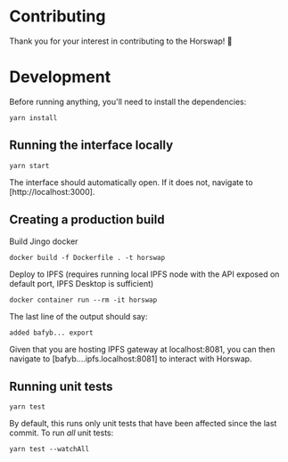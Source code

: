# Contributing

Thank you for your interest in contributing to the Horswap! 🐎

# Development

Before running anything, you'll need to install the dependencies:

```
yarn install
```

## Running the interface locally

```
yarn start
```

The interface should automatically open. If it does not, navigate to [http://localhost:3000].

## Creating a production build

Build Jingo docker
```
docker build -f Dockerfile . -t horswap
```

Deploy to IPFS (requires running local IPFS node with the API exposed on default port, IPFS Desktop is sufficient)
```
docker container run --rm -it horswap
```

The last line of the output should say:
```
added bafyb... export
```

Given that you are hosting IPFS gateway at localhost:8081, you can then navigate to [bafyb....ipfs.localhost:8081] to interact with Horswap.

## Running unit tests

```
yarn test
```

By default, this runs only unit tests that have been affected since the last commit. To run _all_ unit tests:

```
yarn test --watchAll
```

